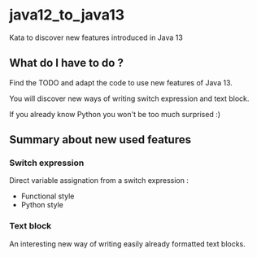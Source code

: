 # java12_to_java13

Kata to discover new features introduced in Java 13

## What do I have to do ?
Find the TODO and adapt the code to use new features of Java 13.

You will discover new ways of writing switch expression and text block.

If you already know Python you won't be too much surprised :)

## Summary about new used features
### Switch expression
Direct variable assignation from a switch expression :
* Functional style
* Python style

### Text block
An interesting new way of writing easily already formatted text blocks.